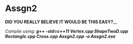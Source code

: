 # Assgn2

**DID YOU REALLY BELIEVE IT WOULD BE THIS EASY?**__

_Compile using: **g++ -std=c++11 Vertex.cpp ShapeTwoD.cpp Rectangle.cpp Cross.cpp Assgn2.cpp -o Assgn2.exe**_
